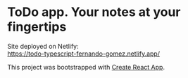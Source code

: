 # ToDo app. Your notes at your fingertips

Site deployed on Netlify:  
https://todo-typescript-fernando-gomez.netlify.app/

This project was bootstrapped with [Create React App](https://github.com/facebook/create-react-app).
